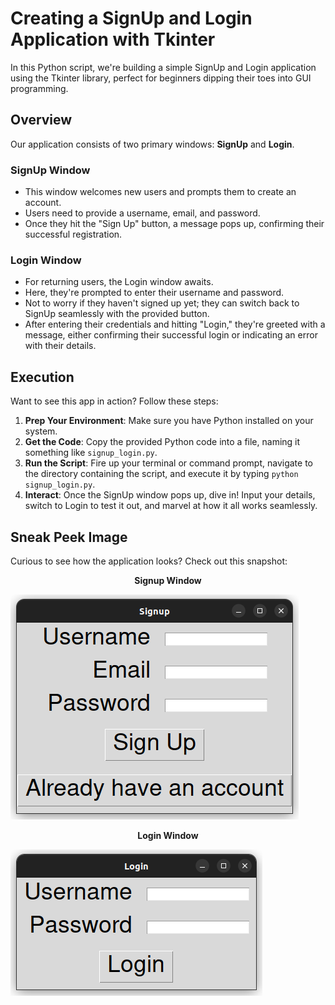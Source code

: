 # Creating a SignUp and Login Application with Tkinter

In this Python script, we're building a simple SignUp and Login application using the Tkinter library, perfect for beginners dipping their toes into GUI programming.

## Overview

Our application consists of two primary windows: **SignUp** and **Login**.

### SignUp Window
- This window welcomes new users and prompts them to create an account.
- Users need to provide a username, email, and password.
- Once they hit the "Sign Up" button, a message pops up, confirming their successful registration.

### Login Window
- For returning users, the Login window awaits.
- Here, they're prompted to enter their username and password.
- Not to worry if they haven't signed up yet; they can switch back to SignUp seamlessly with the provided button.
- After entering their credentials and hitting "Login," they're greeted with a message, either confirming their successful login or indicating an error with their details.

## Execution

Want to see this app in action? Follow these steps:

1. **Prep Your Environment**: Make sure you have Python installed on your system.
2. **Get the Code**: Copy the provided Python code into a file, naming it something like `signup_login.py`.
3. **Run the Script**: Fire up your terminal or command prompt, navigate to the directory containing the script, and execute it by typing `python signup_login.py`.
4. **Interact**: Once the SignUp window pops up, dive in! Input your details, switch to Login to test it out, and marvel at how it all works seamlessly.

## Sneak Peek Image

Curious to see how the application looks? Check out this snapshot:
<br>
<p align = "center"> <strong>Signup Window</strong> <br></p>

![SignUp window](images/signup.png)
<br>

<p align = "center"> <strong>Login Window</strong> <br></p>

![login window](images/login.png)

